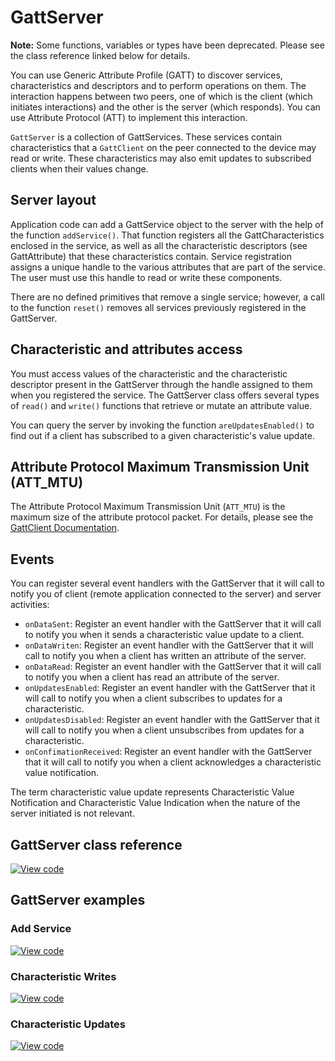 # GattServer

<span class="notes">**Note:** Some functions, variables or types have been deprecated. Please see the class reference linked below for details.</span>

You can use Generic Attribute Profile (GATT) to discover services, characteristics and descriptors and to perform operations on them. The interaction happens between two peers, one of which is the client (which initiates interactions) and the other is the server (which responds). You can use Attribute Protocol (ATT) to implement this interaction.

`GattServer` is a collection of GattServices. These services contain characteristics that a `GattClient` on the peer connected to the device may read or write. These characteristics may also emit updates to subscribed clients when their values change.

## Server layout

Application code can add a GattService object to the server with the help of the function `addService()`. That function registers all the GattCharacteristics enclosed in the service, as well as all the characteristic descriptors (see GattAttribute) that these characteristics contain. Service registration assigns a unique handle to the various attributes that are part of the service. The user must use this handle to read or write these components.

There are no defined primitives that remove a single service; however, a call to the function `reset()` removes all services previously registered in the GattServer.

## Characteristic and attributes access

You must access values of the characteristic and the characteristic descriptor present in the GattServer through the handle assigned to them when you registered the service. The GattServer class offers several types of `read()` and `write()` functions that retrieve or mutate an attribute value.

You can query the server by invoking the function `areUpdatesEnabled()` to find out if a client has subscribed to a given characteristic's value update.

## Attribute Protocol Maximum Transmission Unit (ATT_MTU)

The Attribute Protocol Maximum Transmission Unit (`ATT_MTU`) is the maximum size of the attribute protocol packet. For details, please see the [GattClient Documentation](../apis/gattclient.html).

## Events

You can register several event handlers with the GattServer that it will call to notify you of client (remote application connected to the server) and server activities:

- `onDataSent`: Register an event handler with the GattServer that it will call to notify you when it sends a characteristic value update to a client.
- `onDataWriten`: Register an event handler with the GattServer that it will call to notify you when a client has written an attribute of the server.
- `onDataRead`: Register an event handler with the GattServer that it will call to notify you when a client has read an attribute of the server.
- `onUpdatesEnabled`: Register an event handler with the GattServer that it will call to notify you when a client subscribes to updates for a characteristic.
- `onUpdatesDisabled`: Register an event handler with the GattServer that it will call to notify you when a client unsubscribes from updates for a characteristic.
- `onConfimationReceived`: Register an event handler with the GattServer that it will call to notify you when a client acknowledges a characteristic value notification.

The term characteristic value update represents Characteristic Value Notification and Characteristic Value Indication when the nature of the server initiated is not relevant.

## GattServer class reference

[![View code](https://www.mbed.com/embed/?type=library)](https://os.mbed.com/docs/mbed-os/v6.5/mbed-os-api-doxy/classble_1_1_gatt_server.html)

## GattServer examples

### Add Service

[![View code](https://www.mbed.com/embed/?url=https://github.com/ARMmbed/mbed-os-example-ble/blob/mbed-os-6.5.0/BLE_GattServer_AddService/source/)](https://github.com/ARMmbed/mbed-os-example-ble/blob/mbed-os-6.5.0/BLE_GattServer_AddService/source/main.cpp)

### Characteristic Writes

[![View code](https://www.mbed.com/embed/?url=https://github.com/ARMmbed/mbed-os-example-ble/blob/mbed-os-6.5.0/BLE_GattServer_CharacteristicWrite/source/)](https://github.com/ARMmbed/mbed-os-example-ble/blob/mbed-os-6.5.0/BLE_GattServer_CharacteristicWrite/source/main.cpp)

### Characteristic Updates

[![View code](https://www.mbed.com/embed/?url=https://github.com/ARMmbed/mbed-os-example-ble/blob/mbed-os-6.5.0/BLE_GattServer_CharacteristicUpdates/source/)](https://github.com/ARMmbed/mbed-os-example-ble/blob/mbed-os-6.5.0/BLE_GattServer_CharacteristicUpdates/source/main.cpp)
